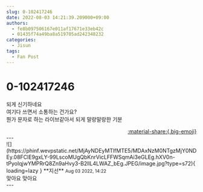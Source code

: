 ```yaml
---
slug: 0-102417246
date: 2022-08-03 14:21:39.209000+09:00
authors:
  - fe8b097506167e011af17671e33eb42c
  - 01435f74a49ba8a519705ad242348232
categories:
  - Jisun
tags:
  - Fan Post
---
```


# 0-102417246

<div class="post-container" markdown="1">
<div class="content-container md-sidebar__scrollwrap" markdown="1">

되게 신기하네요<br>여기다 쓰면서 소통하는 건가요?<br>뭔가 문자로 하는 라이브같아서 되게 말랑말랑한 기분

</div>
</div>

<div style="text-align: right;" markdown="1">
<a href="https://weverse.io/fromis9/fanpost/0-102417246" style="text-align: right;">:material-share:{.big-emoji}</a>
</div>
---

<div class="comments-container md-sidebar__scrollwrap" markdown="1">
<div class="comment" markdown="1">
<div class='id-container' markdown="1">
![](https://phinf.wevpstatic.net/MjAyNDEyMTlfMTE5/MDAxNzM0NTgzMjY0NDEy.08FClE9gxLY-99LscoMUgQbKnrVicLFFWSqmAi3eGLEg.hXV0n-tPyoIqjwYMPRrQ8Zn9aHvy3-B2llL4LWAZ_bEg.JPEG/image.jpg?type=s72){ loading=lazy }
**<span class="artist">지선</span>** <small>Aug 03 2022, 14:22</small><br>
</div>
<div class='comment-body' markdown="1">
맞아요 맞아요
</div>
</div>
</div>
---
